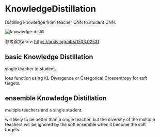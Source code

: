 
# KnowledgeDistillation
Distilling knowledge from teacher CNN to student CNN.


![knowledge-distill](https://user-images.githubusercontent.com/65751048/125156794-50b62d00-e1a2-11eb-88c8-8398a863f600.png)

参考論文arxiv: https://arxiv.org/abs/1503.02531

## basic Knowledge Distillation
single teacher to student.

loss function using KL-Divergence or Categorical Crossentropy for soft targets.

## ensemble Knowledge Distillation
multiple teachers and a single student.

will likely to be better than a single teacher. but the diversity of the multiple teachers will be ignored by the soft ensemble when it become the soft targets.


